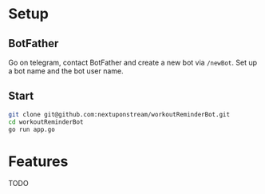 # Setup
## BotFather
Go on telegram, contact BotFather and create a new bot via `/newBot`. Set up a bot name and the bot user name.
## Start
```bash
git clone git@github.com:nextuponstream/workoutReminderBot.git
cd workoutReminderBot
go run app.go
```
# Features
TODO